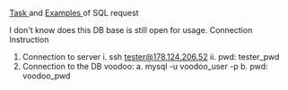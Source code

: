 <a href="https://github.com/KuchukNick/SQL/blob/main/DB_task.txt"> Task </a> and <a href="https://github.com/KuchukNick/SQL/blob/main/DB_query.txt"> Examples </a> of SQL request

I don't know does this DB base is still open for usage.
Connection Instruction 
1. Connection to server
     i.	ssh tester@178.124.206.52
     ii.	pwd: tester_pwd
2. Connection to the DB voodoo:
        a.	mysql -u voodoo_user -p
        b.	pwd: voodoo_pwd
